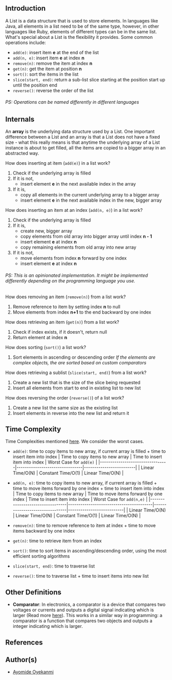 ## Introduction
A List is a data structure that is used to store elements. In languages like Java, all elements in a list need to be of the same type, however, in other languages like Ruby, elements of different types can be in the same list. What's special about a List is the flexibility it provides. Some common operations include:
* `add(e)`: insert item **e** at the end of the list
* `add(n, e)`: insert item **e** at index **n**
* `remove(n)`: remove the item at index **n**
* `get(n)`: get the item at position **n**
* `sort()`: sort the items in the list
* `slice(start, end)`: return a sub-list slice starting at the position start up until the position end
* `reverse()`: reverse the order of the list

###### PS: Operations can be named differently in different languages

## Internals
An **array** is the underlying data structure used by a List. One important difference between a List and an array is that a List does not have a fixed size - what this really means is that anytime the underlying array of a List instance is about to get filled, all the items are copied to a bigger array in an abstracted way.

How does inserting at item (`add(e)`) in a list work?
1. Check if the underlying array is filled
2. If it is not,
    * insert element **e** in the next available index in the array
3. If it is,
    * copy all elements in the current underlying array to a bigger array
    * insert element **e** in the next available index in the new, bigger array

How does inserting an item at an index (`add(n, e)`) in a list work?
1. Check if the underlying array is filled
2. If it is,
    * create new, bigger array
    * copy elements from old array into bigger array until index **n - 1**
    * insert element **e** at index **n**
    * copy remaining elements from old array into new array
3. If it is not,
    * move elements from index **n** forward by one index
    * insert element **e** at index **n**

###### PS: This is an opinionated implementation. It might be implemented differently depending on the programming language you use.

How does removing an item (`remove(n)`) from a list work?
1. Remove reference to item by setting index **n** to null
2. Move elements from index **n+1** to the end backward by one index

How does retrieving an item (`get(n)`) from a list work?
1. Check if index exists, if it doesn't, return null
2. Return element at index **n**

How does sorting (`sort()`) a list work?
1. Sort elements in ascending or descending order
*If the elements are complex objects, the are sorted based on custom comparators*

How does retrieving a sublist (`slice(start, end)`) from a list work?
1. Create a new list that is the size of the slice being requested
2. Insert all elements from start to end in existing list to new list

How does reversing the order (`reverse()`) of a list work?
1. Create a new list the same size as the existing list
2. Insert elements in reverse into the new list and return it

## Time Complexity
Time Complexities mentioned [here](https://github.com/oyekanmiayo/data-structures-all-langs/tree/add-list-impl/list#introduction). We consider the worst cases.

* `add(e)`: time to copy items to new array, if current array is filled + time to insert item into index
   | Time to copy items to new array | Time to insert item into index | Worst Case for `add(e)` |
   |---------------------------------|--------------------------------|-------------------------|
   | Linear Time/O(N)                | Constant Time/O(1)             | Linear Time/O(N)        |
   
* `add(n, e)`: time to copy items to new array, if current array is filled + time to move items forward by one index + time to insert item into index
   | Time to copy items to new array | Time to move items forward by one index | Time to insert item into index | Worst Case for `add(n,e)` |
   |---------------------------------|-----------------------------------------|--------------------------------|---------------------------|
   | Linear Time/O(N)                | Linear Time/O(N)                        | Constant Time/O(1)             | Linear Time/O(N)          |
   
* `remove(n)`: time to remove reference to item at index + time to move items backward by one index
* `get(n)`: time to retrieve item from an index
* `sort()`: time to sort items in ascending/descending order, using the most efficient sorting algorithms
* `slice(start, end)`: time to traverse list
* `reverse()`: time to traverse list + time to insert items into new list


## Other Definitions
* **Comparator**: In electronics, a comparator is a device that compares two voltages or currents and outputs a digital signal indicating which is larger (Read more [here](https://en.wikipedia.org/wiki/Comparator)). This works in a similar way in programming: a comparator is a function that compares two objects and outputs a integer indicating which is larger. 

## References

## Author(s)
* [Ayomide Oyekanmi](https://github.com/oyekanmiayo)
